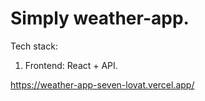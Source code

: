 # Simply weather-app.

Tech stack:
1. Frontend: React + API.

https://weather-app-seven-lovat.vercel.app/
